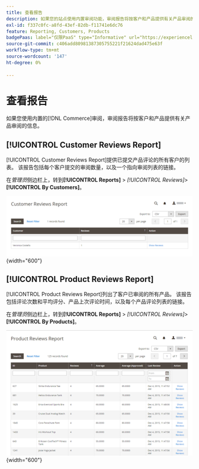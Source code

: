 ```yaml
---
title: 查看报告
description: 如果您的站点使用内置审阅功能，审阅报告将按客户和产品提供有关产品审阅的信息。
exl-id: f337c0fc-a8fd-43ef-82db-f11741e6dc76
feature: Reporting, Customers, Products
badgePaas: label="仅限PaaS" type="Informative" url="https://experienceleague.adobe.com/zh-hans/docs/commerce/user-guides/product-solutions" tooltip="仅适用于云项目(Adobe管理的PaaS基础架构)和内部部署项目上的Adobe Commerce 。"
source-git-commit: c406add80981387305755221f21624dad475e63f
workflow-type: tm+mt
source-wordcount: '147'
ht-degree: 0%

---
```


# 查看报告

如果您使用内置的[!DNL Commerce]审阅，审阅报告将按客户和产品提供有关产品审阅的信息。

## [!UICONTROL Customer Reviews Report]

[!UICONTROL Customer Reviews Report]提供已提交产品评论的所有客户的列表。 该报告包括每个客户提交的审阅数量，以及一个指向审阅列表的链接。

在&#x200B;_管理员_&#x200B;侧边栏上，转到&#x200B;**[!UICONTROL Reports]** > _[!UICONTROL Reviews]_>**[!UICONTROL By Customers]**。

![按客户查看报告](./assets/customer-reviews.png){width="600"}

## [!UICONTROL Product Reviews Report]

[!UICONTROL Product Reviews Report]列出了客户已审阅的所有产品。 该报告包括评论次数和平均评分、产品上次评论时间，以及每个产品评论列表的链接。

在&#x200B;_管理员_&#x200B;侧边栏上，转到&#x200B;**[!UICONTROL Reports]** > _[!UICONTROL Reviews]_>**[!UICONTROL By Products]**。

![按产品查看报告](./assets/product-reviews.png){width="600"}
